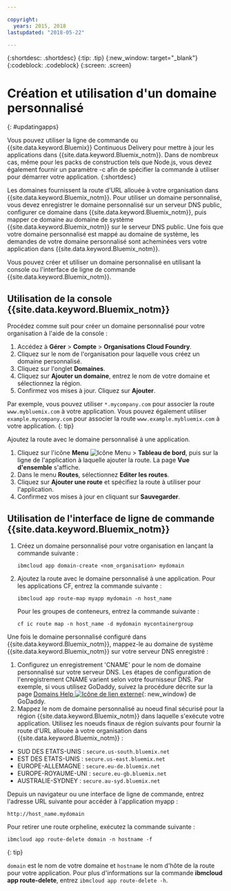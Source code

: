 ```yaml
---

copyright:
  years: 2015, 2018
lastupdated: "2018-05-22"

---
```


{:shortdesc: .shortdesc}
{:tip: .tip}
{:new_window: target="_blank"}
{:codeblock: .codeblock}
{:screen: .screen}

# Création et utilisation d'un domaine personnalisé
{: #updatingapps}

Vous pouvez utiliser la ligne de commande ou {{site.data.keyword.Bluemix}} Continuous Delivery pour mettre à jour les applications dans {{site.data.keyword.Bluemix_notm}}. Dans de nombreux cas, même pour les packs de construction tels que Node.js, vous devez également fournir un paramètre -c afin de spécifier la
commande à utiliser pour démarrer votre application.
{:shortdesc}

Les domaines fournissent la route d'URL allouée à votre organisation dans {{site.data.keyword.Bluemix_notm}}. Pour utiliser un domaine personnalisé, vous devez enregistrer le domaine personnalisé sur un serveur DNS public, configurer ce domaine dans {{site.data.keyword.Bluemix_notm}}, puis mapper ce domaine au domaine de système {{site.data.keyword.Bluemix_notm}} sur le serveur DNS public. Une fois que votre domaine personnalisé est mappé au domaine de système, les demandes de votre domaine personnalisé sont acheminées vers votre application
dans {{site.data.keyword.Bluemix_notm}}.

Vous pouvez créer et utiliser un domaine personnalisé en utilisant la console ou l'interface de ligne de commande {{site.data.keyword.Bluemix_notm}}.

## Utilisation de la console {{site.data.keyword.Bluemix_notm}}

Procédez comme suit pour créer un domaine personnalisé pour votre organisation à l'aide de la console :

1. Accédez à **Gérer** > **Compte** > **Organisations Cloud Foundry**.
2. Cliquez sur le nom de l'organisation pour laquelle vous créez un domaine personnalisé.
3. Cliquez sur l'onglet **Domaines**.
4. Cliquez sur **Ajouter un domaine**, entrez le nom de votre domaine et sélectionnez la région.
5. Confirmez vos mises à jour. Cliquez sur **Ajouter**. 

Par exemple, vous pouvez utiliser `*.mycompany.com` pour associer la route `www.mybluemix.com` à votre application. Vous pouvez également utiliser `example.mycompany.com` pour associer la route `www.example.mybluemix.com` à votre application.
{: tip}

Ajoutez la route avec le domaine personnalisé à une application.

1. Cliquez sur l'icône **Menu** ![Icône Menu](../icons/icon_hamburger.svg) > **Tableau de bord**, puis sur la ligne de l'application à laquelle ajouter la route. La page **Vue d'ensemble** s'affiche.
2. Dans le menu **Routes**, sélectionnez **Editer les routes**.
3. Cliquez sur **Ajouter une route** et spécifiez la route à utiliser pour l'application.
4. Confirmez vos mises à jour en cliquant sur **Sauvegarder**.

## Utilisation de l'interface de ligne de commande {{site.data.keyword.Bluemix_notm}}

1. Créez un domaine personnalisé pour votre organisation en lançant la commande suivante :

   ```
   ibmcloud app domain-create <nom_organisation> mydomain
   ```

2. Ajoutez la route avec le domaine personnalisé à une application. Pour les applications CF, entrez la commande suivante :

   ```
   ibmcloud app route-map myapp mydomain -n host_name

   ```

   Pour les groupes de conteneurs, entrez la commande suivante :

   ```
   cf ic route map -n host_name -d mydomain mycontainergroup

   ```

Une fois le domaine personnalisé configuré dans {{site.data.keyword.Bluemix_notm}}, mappez-le au domaine de système
{{site.data.keyword.Bluemix_notm}} sur votre serveur DNS enregistré :

1. Configurez un enregistrement 'CNAME' pour le nom de domaine personnalisé sur votre serveur DNS. Les étapes de configuration de l'enregistrement
CNAME varient selon votre fournisseur DNS. Par exemple, si vous utilisez GoDaddy, suivez la procédure décrite sur la page [Domains Help ![Icône de lien externe](../icons/launch-glyph.svg "Icône de lien externe")](https://www.godaddy.com/help/add-a-cname-record-19236){: new_window} de GoDaddy.
2. Mappez le nom de domaine personnalisé au noeud final sécurisé pour la région {{site.data.keyword.Bluemix_notm}} dans laquelle s'exécute
votre application. Utilisez les noeuds finaux de région suivants pour fournir la route d'URL allouée à votre organisation dans
{{site.data.keyword.Bluemix_notm}} :

  * SUD DES ETATS-UNIS : `secure.us-south.bluemix.net`
  * EST DES ETATS-UNIS : `secure.us-east.bluemix.net`
  * EUROPE-ALLEMAGNE : `secure.eu-de.bluemix.net`
  * EUROPE-ROYAUME-UNI : `secure.eu-gb.bluemix.net`
  * AUSTRALIE-SYDNEY : `secure.au-syd.bluemix.net`

Depuis un navigateur ou une interface de ligne de commande, entrez l'adresse URL suivante pour accéder à l'application myapp :

```
http://host_name.mydomain

```

Pour retirer une route orpheline, exécutez la commande suivante :

```
ibmcloud app route-delete domain -n hostname -f

```
{: tip}

`domain` est le nom de votre domaine et `hostname` le nom d'hôte de la route pour votre application. Pour plus d'informations sur la commande **ibmcloud app route-delete**, entrez `ibmcloud app route-delete -h`.

